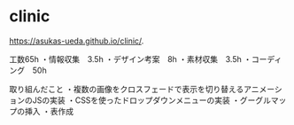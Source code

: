 # clinic
https://asukas-ueda.github.io/clinic/.

工数65h
・情報収集　3.5h
・デザイン考案　8h
・素材収集　3.5h
・コーディング　50h

取り組んだこと
・複数の画像をクロスフェードで表示を切り替えるアニメーションのJSの実装
・CSSを使ったドロップダウンメニューの実装
・グーグルマップの挿入
・表作成
